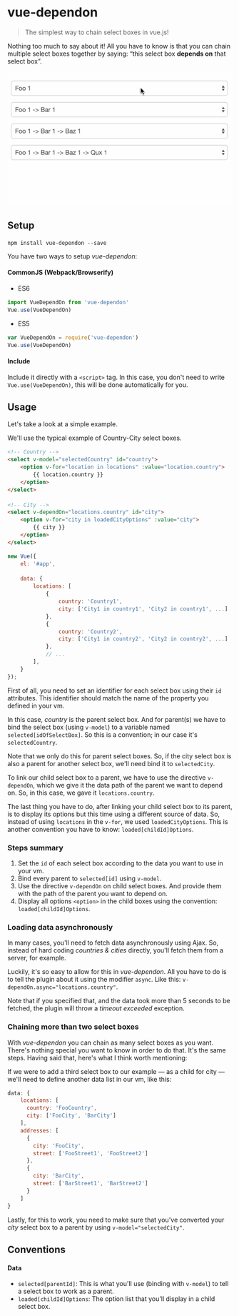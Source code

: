 # vue-dependon

> The simplest way to chain select boxes in vue.js!

Nothing too much to say about it! All you have to know is that you can chain
multiple select boxes together by saying: “this select box **depends on** that
select box”.

![Example of vue-dependon](assets/example.gif?raw=true)

## Setup

```
npm install vue-dependon --save
```

You have two ways to setup *vue-dependon*:

#### CommonJS (Webpack/Browserify)

- ES6

```js
import VueDependOn from 'vue-dependon'
Vue.use(VueDependOn)
```

- ES5

```js
var VueDependOn = require('vue-dependon')
Vue.use(VueDependOn)
```

#### Include

Include it directly with a `<script>` tag. In this case, you don't need to write
`Vue.use(VueDependOn)`, this will be done automatically for you.

## Usage

Let's take a look at a simple example.

We'll use the typical example of Country-City select boxes.

``` html
<!-- Country -->
<select v-model="selectedCountry" id="country">
    <option v-for="location in locations" :value="location.country">
        {{ location.country }}
    </option>
</select>

<!-- City -->
<select v-dependOn="locations.country" id="city">
    <option v-for="city in loadedCityOptions" :value="city">
        {{ city }}
    </option>
</select>
```

``` js
new Vue({
    el: '#app',

    data: {
        locations: [
            {
                country: 'Country1',
                city: ['City1 in country1', 'City2 in country1', ...]
            },
            {
                country: 'Country2',
                city: ['City1 in country2', 'City2 in country2', ...]
            },
            // ...
        ],
    }
});
```

First of all, you need to set an identifier for each select box using their `id`
attributes. This identifier should match the name of the property you defined in
your vm.

In this case, *country* is the parent select box. And for parent(s) we have to
bind the select box (using `v-model`) to a variable named
`selected[idOfSelectBox]`. So this is a convention; in our case it's
`selectedCountry`.

Note that we only do this for parent select boxes. So, if the city select box is
also a parent for another select box, we'll need bind it to `selectedCity`.

To link our child select box to a parent, we have to use the directive
`v-dependOn`, which we give it the data path of the parent we want to depend on.
So, in this case, we gave it `locations.country`.

The last thing you have to do, after linking your child select box to its
parent, is to display its options but this time using a different source of
data. So, instead of using `locations` in the `v-for`, we used
`loadedCityOptions`. This is another convention you have to know:
`loaded[childId]Options`.

### Steps summary

1. Set the `id` of each select box according to the data you want to use in your vm.
2. Bind every parent to `selected[id]` using `v-model`.
3. Use the directive `v-dependOn` on child select boxes. And provide them with the path of the parent you want to depend on.
4. Display all options `<option>` in the child boxes using the convention: `loaded[childId]Options`.

### Loading data asynchronously

In many cases, you'll need to fetch data asynchronously using Ajax. So, instead
of hard coding *countries & cities* directly, you'll fetch them from a server, for
example.

Luckily, it's so easy to allow for this in *vue-dependon*. All you have to do is
to tell the plugin about it using the modifier `async`. Like this:
`v-dependOn.async="locations.country"`.

Note that if you specified that, and the data took more than 5 seconds to be
fetched, the plugin will throw a *timeout exceeded* exception.

### Chaining more than two select boxes

With *vue-dependon* you can chain as many select boxes as you want. There's
nothing special you want to know in order to do that. It's the same steps.
Having said that, here's what I think worth mentioning:

If we were to add a third select box to our example — as a child for city —
we'll need to define another data list in our vm, like this:

``` js
data: {
    locations: [
      country: 'FooCountry',
      city: ['FooCity', 'BarCity']
    ],
    addresses: [
      {
        city: 'FooCity',
        street: ['FooStreet1', 'FooStreet2']
      },
      {
        city: 'BarCity',
        street: ['BarStreet1', 'BarStreet2']
      }
    ]
}
```

Lastly, for this to work, you need to make sure that you've converted your
*city* select box to a parent by using `v-model="selectedCity"`.

## Conventions

#### Data

- `selected[parentId]`: This is what you'll use (binding with `v-model`) to tell a select box to work as a parent.
- `loaded[childId]Options`: The option list that you'll display in a child select box.
